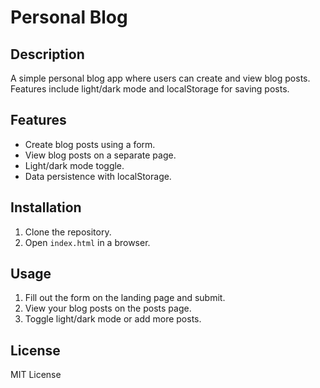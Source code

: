 # Personal Blog

## Description

A simple personal blog app where users can create and view blog posts. Features include light/dark mode and localStorage for saving posts.

## Features

- Create blog posts using a form.
- View blog posts on a separate page.
- Light/dark mode toggle.
- Data persistence with localStorage.

## Installation

1. Clone the repository.
2. Open `index.html` in a browser.

## Usage

1. Fill out the form on the landing page and submit.
2. View your blog posts on the posts page.
3. Toggle light/dark mode or add more posts.

## License

MIT License
